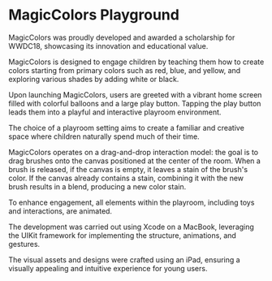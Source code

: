 # MagicColors Playground 

MagicColors was proudly developed and awarded a scholarship for WWDC18, showcasing its innovation and educational value. 

MagicColors is designed to engage children by teaching them how to create colors starting from primary colors such as red, blue, and yellow, and exploring various shades by adding white or black.

Upon launching MagicColors, users are greeted with a vibrant home screen filled with colorful balloons and a large play button. Tapping the play button leads them into a playful and interactive playroom environment.

The choice of a playroom setting aims to create a familiar and creative space where children naturally spend much of their time.

MagicColors operates on a drag-and-drop interaction model: the goal is to drag brushes onto the canvas positioned at the center of the room. When a brush is released, if the canvas is empty, it leaves a stain of the brush's color. If the canvas already contains a stain, combining it with the new brush results in a blend, producing a new color stain.

To enhance engagement, all elements within the playroom, including toys and interactions, are animated.

The development was carried out using Xcode on a MacBook, leveraging the UIKit framework for implementing the structure, animations, and gestures.

The visual assets and designs were crafted using an iPad, ensuring a visually appealing and intuitive experience for young users.

